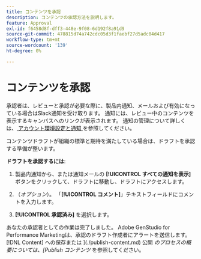 ```yaml
---
title: コンテンツを承認
description: コンテンツの承認方法を説明します。
feature: Approval
exl-id: f6458d8f-dff3-448e-9f08-6d192f8a91d9
source-git-commit: 478815d74a742cdc05d3f1faebf27d5adc04d417
workflow-type: tm+mt
source-wordcount: '139'
ht-degree: 0%

---
```


# コンテンツを承認

承認者は、レビューと承認が必要な際に、製品内通知、メールおよび有効になっている場合はSlack通知を受け取ります。 通知には、レビュー中のコンテンツを表示するキャンバスへのリンクが表示されます。 通知の管理について詳しくは、[ アカウント環境設定と通知 ](https://experienceleague.adobe.com/en/docs/core-services/interface/features/account-preferences) を参照してください。

コンテンツドラフトが組織の標準と期待を満たしている場合は、ドラフトを承認する準備が整います。

**ドラフトを承認するには**:

1. 製品内通知から、または通知メールの **[!UICONTROL すべての通知を表示]** ボタンをクリックして、ドラフトに移動し、ドラフトにアクセスします。

1. （_オプション_）。 「**[!UICONTROL コメント]**」テキストフィールドにコメントを入力します。

1. **[!UICONTROL 承認済み]** を選択します。

あなたの承認者としての作業は完了しました。 Adobe GenStudio for Performance Marketingは、承認のドラフト作成者にアラートを送信します。 [!DNL Content] への保存または ](./publish-content.md) 公開 _のプロセスの概要については、[Publish コンテンツ_ を参照してください。
